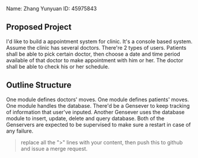 Name: Zhang Yunyuan           ID:   45975843

## Proposed Project

I'd like to build a appointment system for clinic. It's a console based system. Assume the clinic has several doctors. There're 2 types of users. Patients shall be able to pick certain doctor, then choose a date and time period available of that doctor to make appointment with him or her. The doctor shall be able to check his or her schedule.

## Outline Structure

One module defines doctors' moves. One module defines patients' moves. One module handles the database. There'd be a Gensever to keep tracking of information that user've inputed. Another Gensever uses the database module to insert, update, delete and query database. Both of the Genservers are expected to be supervised to make sure a restart in case of any failure. 


> replace all the ">" lines with your content, then push this to
> github and issue a merge request.
